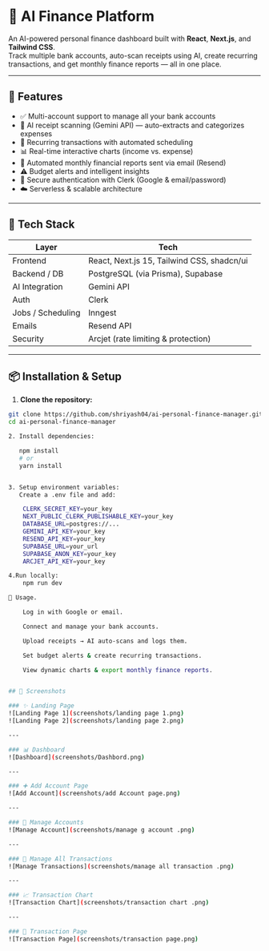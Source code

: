 # 🧠 AI Finance Platform

An AI-powered personal finance dashboard built with **React**, **Next.js**, and **Tailwind CSS**.  
Track multiple bank accounts, auto-scan receipts using AI, create recurring transactions, and get monthly finance reports — all in one place.



---

## 🚀 Features

- ✅ Multi-account support to manage all your bank accounts
- 🧾 AI receipt scanning (Gemini API) — auto-extracts and categorizes expenses
- 🔄 Recurring transactions with automated scheduling
- 📊 Real-time interactive charts (income vs. expense)
- 📩 Automated monthly financial reports sent via email (Resend)
- ⚠️ Budget alerts and intelligent insights
- 🔐 Secure authentication with Clerk (Google & email/password)
- ☁️ Serverless & scalable architecture

---

## 🧰 Tech Stack

| Layer             | Tech                                                                 |
| ----------------- | -------------------------------------------------------------------- |
| Frontend          | React, Next.js 15, Tailwind CSS, shadcn/ui                           |
| Backend / DB      | PostgreSQL (via Prisma), Supabase                                    |
| AI Integration    | Gemini API                                                           |
| Auth              | Clerk                                                                 |
| Jobs / Scheduling | Inngest                                                               |
| Emails            | Resend API                                                            |
| Security          | Arcjet (rate limiting & protection)                                   |

---

## 📦 Installation & Setup

1. **Clone the repository:**
```bash
git clone https://github.com/shriyash04/ai-personal-finance-manager.git
cd ai-personal-finance-manager

2. Install dependencies:

   npm install
   # or
   yarn install


3. Setup environment variables:
   Create a .env file and add:

    CLERK_SECRET_KEY=your_key
    NEXT_PUBLIC_CLERK_PUBLISHABLE_KEY=your_key
    DATABASE_URL=postgres://...
    GEMINI_API_KEY=your_key
    RESEND_API_KEY=your_key
    SUPABASE_URL=your_url
    SUPABASE_ANON_KEY=your_key
    ARCJET_API_KEY=your_key

4.Run locally:
    npm run dev

📄 Usage.

    Log in with Google or email.

    Connect and manage your bank accounts.

    Upload receipts → AI auto-scans and logs them.

    Set budget alerts & create recurring transactions.

    View dynamic charts & export monthly finance reports.


## 📸 Screenshots

### ✨ Landing Page
![Landing Page 1](screenshots/landing page 1.png)
![Landing Page 2](screenshots/landing page 2.png)

---

### 📊 Dashboard
![Dashboard](screenshots/Dashbord.png)

---

### ➕ Add Account Page
![Add Account](screenshots/add Account page.png)

---

### 🔄 Manage Accounts
![Manage Account](screenshots/manage g account .png)

---

### 📁 Manage All Transactions
![Manage Transactions](screenshots/manage all transaction .png)

---

### 📈 Transaction Chart
![Transaction Chart](screenshots/transaction chart .png)

---

### 🧾 Transaction Page
![Transaction Page](screenshots/transaction page.png)
    


